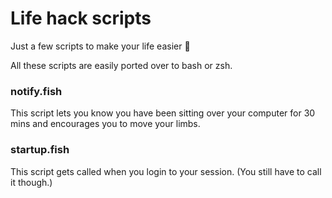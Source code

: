 # Life hack scripts

Just a few scripts to make your life easier 🤟

All these scripts are easily ported over to bash or zsh.

### notify.fish
This script lets you know you have been sitting over your computer for 30 mins and encourages you to move your limbs.

### startup.fish
This script gets called when you login to your session. (You still have to call it though.)
